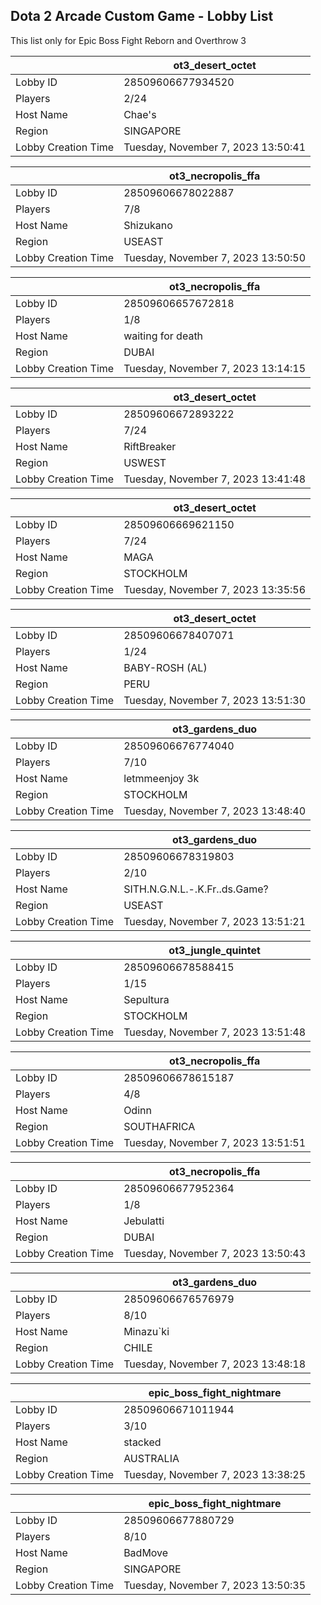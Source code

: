## Dota 2 Arcade Custom Game - Lobby List

This list only for Epic Boss Fight Reborn and Overthrow 3

|  | ot3_desert_octet |
| ------ | ------ |
| Lobby ID | 28509606677934520 |
| Players | 2/24 |
| Host Name | Chae's |
| Region | SINGAPORE |
| Lobby Creation Time | Tuesday, November 7, 2023 13:50:41 |


|  | ot3_necropolis_ffa |
| ------ | ------ |
| Lobby ID | 28509606678022887 |
| Players | 7/8 |
| Host Name | Shizukano |
| Region | USEAST |
| Lobby Creation Time | Tuesday, November 7, 2023 13:50:50 |


|  | ot3_necropolis_ffa |
| ------ | ------ |
| Lobby ID | 28509606657672818 |
| Players | 1/8 |
| Host Name | waiting for death |
| Region | DUBAI |
| Lobby Creation Time | Tuesday, November 7, 2023 13:14:15 |


|  | ot3_desert_octet |
| ------ | ------ |
| Lobby ID | 28509606672893222 |
| Players | 7/24 |
| Host Name | RiftBreaker |
| Region | USWEST |
| Lobby Creation Time | Tuesday, November 7, 2023 13:41:48 |


|  | ot3_desert_octet |
| ------ | ------ |
| Lobby ID | 28509606669621150 |
| Players | 7/24 |
| Host Name | MAGA |
| Region | STOCKHOLM |
| Lobby Creation Time | Tuesday, November 7, 2023 13:35:56 |


|  | ot3_desert_octet |
| ------ | ------ |
| Lobby ID | 28509606678407071 |
| Players | 1/24 |
| Host Name | BABY-ROSH (AL) |
| Region | PERU |
| Lobby Creation Time | Tuesday, November 7, 2023 13:51:30 |


|  | ot3_gardens_duo |
| ------ | ------ |
| Lobby ID | 28509606676774040 |
| Players | 7/10 |
| Host Name | letmmeenjoy 3k |
| Region | STOCKHOLM |
| Lobby Creation Time | Tuesday, November 7, 2023 13:48:40 |


|  | ot3_gardens_duo |
| ------ | ------ |
| Lobby ID | 28509606678319803 |
| Players | 2/10 |
| Host Name | SITH.N.G.N.L.-.K.Fr..ds.Game? |
| Region | USEAST |
| Lobby Creation Time | Tuesday, November 7, 2023 13:51:21 |


|  | ot3_jungle_quintet |
| ------ | ------ |
| Lobby ID | 28509606678588415 |
| Players | 1/15 |
| Host Name | Sepultura |
| Region | STOCKHOLM |
| Lobby Creation Time | Tuesday, November 7, 2023 13:51:48 |


|  | ot3_necropolis_ffa |
| ------ | ------ |
| Lobby ID | 28509606678615187 |
| Players | 4/8 |
| Host Name | Odinn |
| Region | SOUTHAFRICA |
| Lobby Creation Time | Tuesday, November 7, 2023 13:51:51 |


|  | ot3_necropolis_ffa |
| ------ | ------ |
| Lobby ID | 28509606677952364 |
| Players | 1/8 |
| Host Name | Jebulatti |
| Region | DUBAI |
| Lobby Creation Time | Tuesday, November 7, 2023 13:50:43 |


|  | ot3_gardens_duo |
| ------ | ------ |
| Lobby ID | 28509606676576979 |
| Players | 8/10 |
| Host Name | Minazu`ki |
| Region | CHILE |
| Lobby Creation Time | Tuesday, November 7, 2023 13:48:18 |


|  | epic_boss_fight_nightmare |
| ------ | ------ |
| Lobby ID | 28509606671011944 |
| Players | 3/10 |
| Host Name | stacked |
| Region | AUSTRALIA |
| Lobby Creation Time | Tuesday, November 7, 2023 13:38:25 |


|  | epic_boss_fight_nightmare |
| ------ | ------ |
| Lobby ID | 28509606677880729 |
| Players | 8/10 |
| Host Name | BadMove |
| Region | SINGAPORE |
| Lobby Creation Time | Tuesday, November 7, 2023 13:50:35 |


